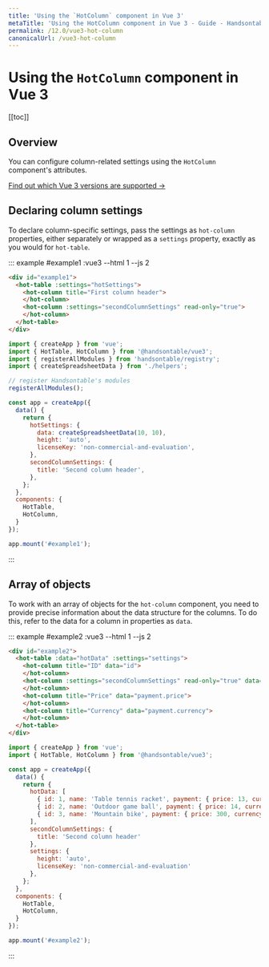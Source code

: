 ```yaml
---
title: 'Using the `HotColumn` component in Vue 3'
metaTitle: 'Using the HotColumn component in Vue 3 - Guide - Handsontable Documentation'
permalink: /12.0/vue3-hot-column
canonicalUrl: /vue3-hot-column
---
```


# Using the `HotColumn` component in Vue 3

[[toc]]

## Overview

You can configure column-related settings using the `HotColumn` component's attributes.

[Find out which Vue 3 versions are supported &#8594;](@/guides/integrate-with-vue3/vue3-installation.md#vue-3-version-support)

## Declaring column settings

To declare column-specific settings, pass the settings as `hot-column` properties, either separately or wrapped as a `settings` property, exactly as you would for `hot-table`.

::: example #example1 :vue3 --html 1 --js 2
```html
<div id="example1">
  <hot-table :settings="hotSettings">
    <hot-column title="First column header">
    </hot-column>
    <hot-column :settings="secondColumnSettings" read-only="true">
    </hot-column>
  </hot-table>
</div>
```

```js
import { createApp } from 'vue';
import { HotTable, HotColumn } from '@handsontable/vue3';
import { registerAllModules } from 'handsontable/registry';
import { createSpreadsheetData } from './helpers';

// register Handsontable's modules
registerAllModules();

const app = createApp({
  data() {
    return {
      hotSettings: {
        data: createSpreadsheetData(10, 10),
        height: 'auto',
        licenseKey: 'non-commercial-and-evaluation',
      },
      secondColumnSettings: {
        title: 'Second column header',
      },
    };
  },
  components: {
    HotTable,
    HotColumn,
  }
});

app.mount('#example1');
```
:::

## Array of objects

To work with an array of objects for the `hot-column` component, you need to provide precise information about the data structure for the columns. To do this, refer to the data for a column in properties as `data`.

::: example #example2 :vue3 --html 1 --js 2
```html
<div id="example2">
  <hot-table :data="hotData" :settings="settings">
    <hot-column title="ID" data="id">
    </hot-column>
    <hot-column :settings="secondColumnSettings" read-only="true" data="name">
    </hot-column>
    <hot-column title="Price" data="payment.price">
    </hot-column>
    <hot-column title="Currency" data="payment.currency">
    </hot-column>
  </hot-table>
</div>
```
```js
import { createApp } from 'vue';
import { HotTable, HotColumn } from '@handsontable/vue3';

const app = createApp({
  data() {
    return {
      hotData: [
        { id: 1, name: 'Table tennis racket', payment: { price: 13, currency: 'PLN' } },
        { id: 2, name: 'Outdoor game ball', payment: { price: 14, currency: 'USD' } },
        { id: 3, name: 'Mountain bike', payment: { price: 300, currency: 'USD' } }
      ],
      secondColumnSettings: {
        title: 'Second column header'
      },
      settings: {
        height: 'auto',
        licenseKey: 'non-commercial-and-evaluation'
      },
    };
  },
  components: {
    HotTable,
    HotColumn,
  }
});

app.mount('#example2');
```
:::
